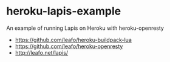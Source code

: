 heroku-lapis-example
====================

An example of running Lapis on Heroku with heroku-openresty


* https://github.com/leafo/heroku-buildpack-lua
* https://github.com/leafo/heroku-openresty
* http://leafo.net/lapis/
